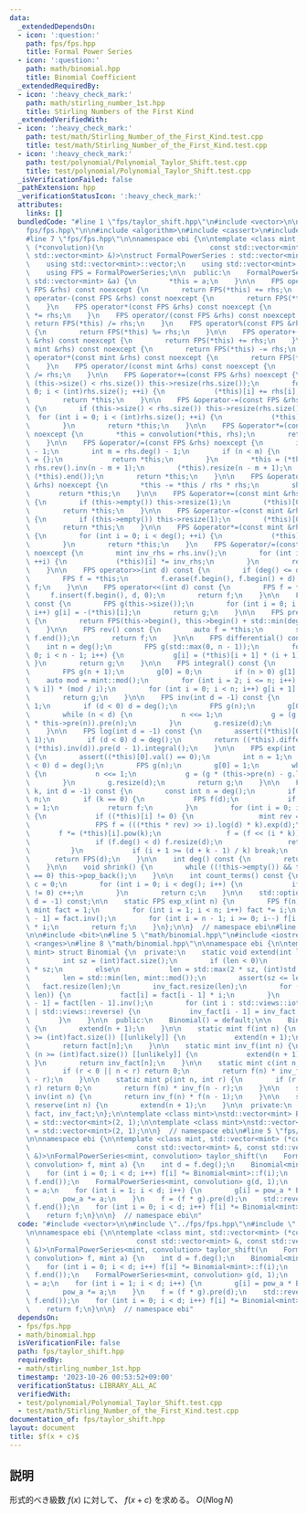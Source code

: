 ```yaml
---
data:
  _extendedDependsOn:
  - icon: ':question:'
    path: fps/fps.hpp
    title: Formal Power Series
  - icon: ':question:'
    path: math/binomial.hpp
    title: Binomial Coefficient
  _extendedRequiredBy:
  - icon: ':heavy_check_mark:'
    path: math/stirling_number_1st.hpp
    title: Stirling Numbers of the First Kind
  _extendedVerifiedWith:
  - icon: ':heavy_check_mark:'
    path: test/math/Stirling_Number_of_the_First_Kind.test.cpp
    title: test/math/Stirling_Number_of_the_First_Kind.test.cpp
  - icon: ':heavy_check_mark:'
    path: test/polynomial/Polynomial_Taylor_Shift.test.cpp
    title: test/polynomial/Polynomial_Taylor_Shift.test.cpp
  _isVerificationFailed: false
  _pathExtension: hpp
  _verificationStatusIcon: ':heavy_check_mark:'
  attributes:
    links: []
  bundledCode: "#line 1 \"fps/taylor_shift.hpp\"\n#include <vector>\n\n#line 2 \"\
    fps/fps.hpp\"\n\n#include <algorithm>\n#include <cassert>\n#include <optional>\n\
    #line 7 \"fps/fps.hpp\"\n\nnamespace ebi {\n\ntemplate <class mint, std::vector<mint>\
    \ (*convolution)(\n                          const std::vector<mint> &, const\
    \ std::vector<mint> &)>\nstruct FormalPowerSeries : std::vector<mint> {\n  private:\n\
    \    using std::vector<mint>::vector;\n    using std::vector<mint>::vector::operator=;\n\
    \    using FPS = FormalPowerSeries;\n\n  public:\n    FormalPowerSeries(const\
    \ std::vector<mint> &a) {\n        *this = a;\n    }\n\n    FPS operator+(const\
    \ FPS &rhs) const noexcept {\n        return FPS(*this) += rhs;\n    }\n    FPS\
    \ operator-(const FPS &rhs) const noexcept {\n        return FPS(*this) -= rhs;\n\
    \    }\n    FPS operator*(const FPS &rhs) const noexcept {\n        return FPS(*this)\
    \ *= rhs;\n    }\n    FPS operator/(const FPS &rhs) const noexcept {\n       \
    \ return FPS(*this) /= rhs;\n    }\n    FPS operator%(const FPS &rhs) const noexcept\
    \ {\n        return FPS(*this) %= rhs;\n    }\n\n    FPS operator+(const mint\
    \ &rhs) const noexcept {\n        return FPS(*this) += rhs;\n    }\n    FPS operator-(const\
    \ mint &rhs) const noexcept {\n        return FPS(*this) -= rhs;\n    }\n    FPS\
    \ operator*(const mint &rhs) const noexcept {\n        return FPS(*this) *= rhs;\n\
    \    }\n    FPS operator/(const mint &rhs) const noexcept {\n        return FPS(*this)\
    \ /= rhs;\n    }\n\n    FPS &operator+=(const FPS &rhs) noexcept {\n        if\
    \ (this->size() < rhs.size()) this->resize(rhs.size());\n        for (int i =\
    \ 0; i < (int)rhs.size(); ++i) {\n            (*this)[i] += rhs[i];\n        }\n\
    \        return *this;\n    }\n\n    FPS &operator-=(const FPS &rhs) noexcept\
    \ {\n        if (this->size() < rhs.size()) this->resize(rhs.size());\n      \
    \  for (int i = 0; i < (int)rhs.size(); ++i) {\n            (*this)[i] -= rhs[i];\n\
    \        }\n        return *this;\n    }\n\n    FPS &operator*=(const FPS &rhs)\
    \ noexcept {\n        *this = convolution(*this, rhs);\n        return *this;\n\
    \    }\n\n    FPS &operator/=(const FPS &rhs) noexcept {\n        int n = deg()\
    \ - 1;\n        int m = rhs.deg() - 1;\n        if (n < m) {\n            *this\
    \ = {};\n            return *this;\n        }\n        *this = (*this).rev() *\
    \ rhs.rev().inv(n - m + 1);\n        (*this).resize(n - m + 1);\n        std::reverse((*this).begin(),\
    \ (*this).end());\n        return *this;\n    }\n\n    FPS &operator%=(const FPS\
    \ &rhs) noexcept {\n        *this -= *this / rhs * rhs;\n        shrink();\n \
    \       return *this;\n    }\n\n    FPS &operator+=(const mint &rhs) noexcept\
    \ {\n        if (this->empty()) this->resize(1);\n        (*this)[0] += rhs;\n\
    \        return *this;\n    }\n\n    FPS &operator-=(const mint &rhs) noexcept\
    \ {\n        if (this->empty()) this->resize(1);\n        (*this)[0] -= rhs;\n\
    \        return *this;\n    }\n\n    FPS &operator*=(const mint &rhs) noexcept\
    \ {\n        for (int i = 0; i < deg(); ++i) {\n            (*this)[i] *= rhs;\n\
    \        }\n        return *this;\n    }\n    FPS &operator/=(const mint &rhs)\
    \ noexcept {\n        mint inv_rhs = rhs.inv();\n        for (int i = 0; i < deg();\
    \ ++i) {\n            (*this)[i] *= inv_rhs;\n        }\n        return *this;\n\
    \    }\n\n    FPS operator>>(int d) const {\n        if (deg() <= d) return {};\n\
    \        FPS f = *this;\n        f.erase(f.begin(), f.begin() + d);\n        return\
    \ f;\n    }\n\n    FPS operator<<(int d) const {\n        FPS f = *this;\n   \
    \     f.insert(f.begin(), d, 0);\n        return f;\n    }\n\n    FPS operator-()\
    \ const {\n        FPS g(this->size());\n        for (int i = 0; i < (int)this->size();\
    \ i++) g[i] = -(*this)[i];\n        return g;\n    }\n\n    FPS pre(int sz) const\
    \ {\n        return FPS(this->begin(), this->begin() + std::min(deg(), sz));\n\
    \    }\n\n    FPS rev() const {\n        auto f = *this;\n        std::reverse(f.begin(),\
    \ f.end());\n        return f;\n    }\n\n    FPS differential() const {\n    \
    \    int n = deg();\n        FPS g(std::max(0, n - 1));\n        for (int i =\
    \ 0; i < n - 1; i++) {\n            g[i] = (*this)[i + 1] * (i + 1);\n       \
    \ }\n        return g;\n    }\n\n    FPS integral() const {\n        int n = deg();\n\
    \        FPS g(n + 1);\n        g[0] = 0;\n        if (n > 0) g[1] = 1;\n    \
    \    auto mod = mint::mod();\n        for (int i = 2; i <= n; i++) g[i] = (-g[mod\
    \ % i]) * (mod / i);\n        for (int i = 0; i < n; i++) g[i + 1] *= (*this)[i];\n\
    \        return g;\n    }\n\n    FPS inv(int d = -1) const {\n        int n =\
    \ 1;\n        if (d < 0) d = deg();\n        FPS g(n);\n        g[0] = (*this)[0].inv();\n\
    \        while (n < d) {\n            n <<= 1;\n            g = (g * 2 - g * g\
    \ * this->pre(n)).pre(n);\n        }\n        g.resize(d);\n        return g;\n\
    \    }\n\n    FPS log(int d = -1) const {\n        assert((*this)[0].val() ==\
    \ 1);\n        if (d < 0) d = deg();\n        return ((*this).differential() *\
    \ (*this).inv(d)).pre(d - 1).integral();\n    }\n\n    FPS exp(int d = -1) const\
    \ {\n        assert((*this)[0].val() == 0);\n        int n = 1;\n        if (d\
    \ < 0) d = deg();\n        FPS g(n);\n        g[0] = 1;\n        while (n < d)\
    \ {\n            n <<= 1;\n            g = (g * (this->pre(n) - g.log(n) + 1)).pre(n);\n\
    \        }\n        g.resize(d);\n        return g;\n    }\n\n    FPS pow(int64_t\
    \ k, int d = -1) const {\n        const int n = deg();\n        if (d < 0) d =\
    \ n;\n        if (k == 0) {\n            FPS f(d);\n            if (d > 0) f[0]\
    \ = 1;\n            return f;\n        }\n        for (int i = 0; i < n; i++)\
    \ {\n            if ((*this)[i] != 0) {\n                mint rev = (*this)[i].inv();\n\
    \                FPS f = (((*this * rev) >> i).log(d) * k).exp(d);\n         \
    \       f *= (*this)[i].pow(k);\n                f = (f << (i * k)).pre(d);\n\
    \                if (f.deg() < d) f.resize(d);\n                return f;\n  \
    \          }\n            if (i + 1 >= (d + k - 1) / k) break;\n        }\n  \
    \      return FPS(d);\n    }\n\n    int deg() const {\n        return (*this).size();\n\
    \    }\n\n    void shrink() {\n        while ((!this->empty()) && this->back()\
    \ == 0) this->pop_back();\n    }\n\n    int count_terms() const {\n        int\
    \ c = 0;\n        for (int i = 0; i < deg(); i++) {\n            if ((*this)[i]\
    \ != 0) c++;\n        }\n        return c;\n    }\n\n    std::optional<FPS> sqrt(int\
    \ d = -1) const;\n\n    static FPS exp_x(int n) {\n        FPS f(n);\n       \
    \ mint fact = 1;\n        for (int i = 1; i < n; i++) fact *= i;\n        f[n\
    \ - 1] = fact.inv();\n        for (int i = n - 1; i >= 0; i--) f[i - 1] = f[i]\
    \ * i;\n        return f;\n    }\n};\n\n}  // namespace ebi\n#line 2 \"math/binomial.hpp\"\
    \n\n#include <bit>\n#line 5 \"math/binomial.hpp\"\n#include <iostream>\n#include\
    \ <ranges>\n#line 8 \"math/binomial.hpp\"\n\nnamespace ebi {\n\ntemplate <class\
    \ mint> struct Binomial {\n  private:\n    static void extend(int len = -1) {\n\
    \        int sz = (int)fact.size();\n        if (len < 0)\n            len = 2\
    \ * sz;\n        else\n            len = std::max(2 * sz, (int)std::bit_ceil(std::uint32_t(len)));\n\
    \        len = std::min(len, mint::mod());\n        assert(sz <= len);\n     \
    \   fact.resize(len);\n        inv_fact.resize(len);\n        for (int i : std::views::iota(sz,\
    \ len)) {\n            fact[i] = fact[i - 1] * i;\n        }\n        inv_fact[len\
    \ - 1] = fact[len - 1].inv();\n        for (int i : std::views::iota(sz, len)\
    \ | std::views::reverse) {\n            inv_fact[i - 1] = inv_fact[i] * i;\n \
    \       }\n    }\n\n  public:\n    Binomial() = default;\n\n    Binomial(int n)\
    \ {\n        extend(n + 1);\n    }\n\n    static mint f(int n) {\n        if (n\
    \ >= (int)fact.size()) [[unlikely]] {\n            extend(n + 1);\n        }\n\
    \        return fact[n];\n    }\n\n    static mint inv_f(int n) {\n        if\
    \ (n >= (int)fact.size()) [[unlikely]] {\n            extend(n + 1);\n       \
    \ }\n        return inv_fact[n];\n    }\n\n    static mint c(int n, int r) {\n\
    \        if (r < 0 || n < r) return 0;\n        return f(n) * inv_f(r) * inv_f(n\
    \ - r);\n    }\n\n    static mint p(int n, int r) {\n        if (r < 0 || n <\
    \ r) return 0;\n        return f(n) * inv_f(n - r);\n    }\n\n    static mint\
    \ inv(int n) {\n        return inv_f(n) * f(n - 1);\n    }\n\n    static void\
    \ reserve(int n) {\n        extend(n + 1);\n    }\n\n  private:\n    static std::vector<mint>\
    \ fact, inv_fact;\n};\n\ntemplate <class mint>\nstd::vector<mint> Binomial<mint>::fact\
    \ = std::vector<mint>(2, 1);\n\ntemplate <class mint>\nstd::vector<mint> Binomial<mint>::inv_fact\
    \ = std::vector<mint>(2, 1);\n\n}  // namespace ebi\n#line 5 \"fps/taylor_shift.hpp\"\
    \n\nnamespace ebi {\n\ntemplate <class mint, std::vector<mint> (*convolution)(\n\
    \                          const std::vector<mint> &, const std::vector<mint>\
    \ &)>\nFormalPowerSeries<mint, convolution> taylor_shift(\n    FormalPowerSeries<mint,\
    \ convolution> f, mint a) {\n    int d = f.deg();\n    Binomial<mint>::reserve(d);\n\
    \    for (int i = 0; i < d; i++) f[i] *= Binomial<mint>::f(i);\n    std::reverse(f.begin(),\
    \ f.end());\n    FormalPowerSeries<mint, convolution> g(d, 1);\n    mint pow_a\
    \ = a;\n    for (int i = 1; i < d; i++) {\n        g[i] = pow_a * Binomial<mint>::inv_f(i);\n\
    \        pow_a *= a;\n    }\n    f = (f * g).pre(d);\n    std::reverse(f.begin(),\
    \ f.end());\n    for (int i = 0; i < d; i++) f[i] *= Binomial<mint>::inv_f(i);\n\
    \    return f;\n}\n\n}  // namespace ebi\n"
  code: "#include <vector>\n\n#include \"../fps/fps.hpp\"\n#include \"../math/binomial.hpp\"\
    \n\nnamespace ebi {\n\ntemplate <class mint, std::vector<mint> (*convolution)(\n\
    \                          const std::vector<mint> &, const std::vector<mint>\
    \ &)>\nFormalPowerSeries<mint, convolution> taylor_shift(\n    FormalPowerSeries<mint,\
    \ convolution> f, mint a) {\n    int d = f.deg();\n    Binomial<mint>::reserve(d);\n\
    \    for (int i = 0; i < d; i++) f[i] *= Binomial<mint>::f(i);\n    std::reverse(f.begin(),\
    \ f.end());\n    FormalPowerSeries<mint, convolution> g(d, 1);\n    mint pow_a\
    \ = a;\n    for (int i = 1; i < d; i++) {\n        g[i] = pow_a * Binomial<mint>::inv_f(i);\n\
    \        pow_a *= a;\n    }\n    f = (f * g).pre(d);\n    std::reverse(f.begin(),\
    \ f.end());\n    for (int i = 0; i < d; i++) f[i] *= Binomial<mint>::inv_f(i);\n\
    \    return f;\n}\n\n}  // namespace ebi"
  dependsOn:
  - fps/fps.hpp
  - math/binomial.hpp
  isVerificationFile: false
  path: fps/taylor_shift.hpp
  requiredBy:
  - math/stirling_number_1st.hpp
  timestamp: '2023-10-26 00:53:52+09:00'
  verificationStatus: LIBRARY_ALL_AC
  verifiedWith:
  - test/polynomial/Polynomial_Taylor_Shift.test.cpp
  - test/math/Stirling_Number_of_the_First_Kind.test.cpp
documentation_of: fps/taylor_shift.hpp
layout: document
title: $f(x + c)$
---
```


## 説明

形式的べき級数 $f(x)$ に対して、 $f(x + c)$ を求める。
$O(N \log N)$